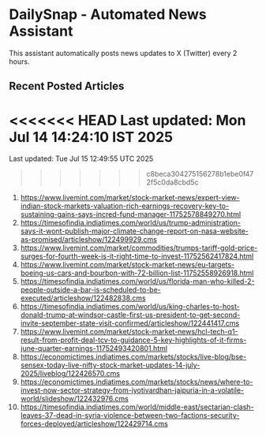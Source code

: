 # DailySnap - Automated News Assistant

This assistant automatically posts news updates to X (Twitter) every 2 hours.

## Recent Posted Articles

<<<<<<< HEAD
Last updated: Mon Jul 14 14:24:10 IST 2025
=======
Last updated: Tue Jul 15 12:49:55 UTC 2025
>>>>>>> c8beca304275156278b1ebe0f472f5c0da8cbd5c

1. https://www.livemint.com/market/stock-market-news/expert-view-indian-stock-markets-valuation-rich-earnings-recovery-key-to-sustaining-gains-says-incred-fund-manager-11752578849270.html
2. https://timesofindia.indiatimes.com/world/us/trump-administration-says-it-wont-publish-major-climate-change-report-on-nasa-website-as-promised/articleshow/122499929.cms
3. https://www.livemint.com/market/commodities/trumps-tariff-gold-price-surges-for-fourth-week-is-it-right-time-to-invest-11752562417824.html
4. https://www.livemint.com/market/stock-market-news/eu-targets-boeing-us-cars-and-bourbon-with-72-billion-list-11752558926918.html
5. https://timesofindia.indiatimes.com/world/us/florida-man-who-killed-2-people-outside-a-bar-is-scheduled-to-be-executed/articleshow/122482838.cms
6. https://timesofindia.indiatimes.com/world/us/king-charles-to-host-donald-trump-at-windsor-castle-first-us-president-to-get-second-invite-september-state-visit-confirmed/articleshow/122441417.cms
7. https://www.livemint.com/market/stock-market-news/hcl-tech-q1-result-from-profit-deal-tcv-to-guidance-5-key-highlights-of-it-firms-june-quarter-earnings-11752493420801.html
8. https://economictimes.indiatimes.com/markets/stocks/live-blog/bse-sensex-today-live-nifty-stock-market-updates-14-july-2025/liveblog/122426570.cms
9. https://economictimes.indiatimes.com/markets/stocks/news/where-to-invest-now-sector-strategy-from-jyotivardhan-jaipuria-in-a-volatile-world/slideshow/122432976.cms
10. https://timesofindia.indiatimes.com/world/middle-east/sectarian-clash-leaves-37-dead-in-syria-violence-between-two-factions-security-forces-deployed/articleshow/122429714.cms
